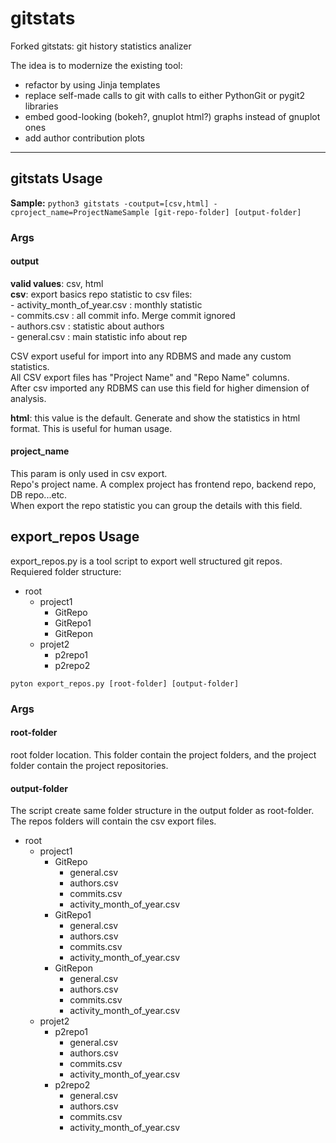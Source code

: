 # gitstats 
Forked gitstats: git history statistics analizer

The idea is to modernize the existing tool:
 - refactor by using Jinja templates
 - replace self-made calls to git with calls to either PythonGit or pygit2 libraries
 - embed good-looking (bokeh?, gnuplot html?) graphs instead of gnuplot ones
 - add author contribution plots
 
___
## gitstats Usage
**Sample:**
`python3 gitstats -coutput=[csv,html] -cproject_name=ProjectNameSample [git-repo-folder] [output-folder]`

### Args
#### output
**valid values**: csv, html  
**csv**: export basics repo statistic to csv files:  
    - activity_month_of_year.csv : monthly statistic  
    - commits.csv : all commit info. Merge commit ignored  
    - authors.csv : statistic about authors  
    - general.csv : main statistic info about rep  
      
CSV export useful for import into any RDBMS and made any custom statistics.  
All CSV export files has "Project Name" and "Repo Name" columns.  
After csv imported any RDBMS can use this field for higher dimension of analysis.

**html**: this value is the default. Generate and show the statistics in html format. This is useful for human usage.
#### project_name
This param is only used in csv export.  
Repo's project name. A complex project has frontend repo, backend repo, DB repo...etc.  
When export the repo statistic you can group the details with this field.   

## export_repos Usage
export_repos.py is a tool script to export well structured git repos.  
Requiered folder structure:  

* root  
  * project1  
    * GitRepo  
    * GitRepo1  
    * GitRepon  
  * projet2  
    * p2repo1  
    * p2repo2  

`pyton export_repos.py [root-folder] [output-folder]`

### Args
#### root-folder
root folder location. This folder contain the project folders, and the project folder contain the project repositories.

#### output-folder
The script create same folder structure in the output folder as root-folder.  
The repos folders will contain the csv export files.

* root  
  * project1  
    * GitRepo  
      * general.csv
      * authors.csv
      * commits.csv
      * activity_month_of_year.csv
    * GitRepo1  
      * general.csv
      * authors.csv
      * commits.csv
      * activity_month_of_year.csv
    * GitRepon  
      * general.csv
      * authors.csv
      * commits.csv
      * activity_month_of_year.csv
  * projet2  
    * p2repo1  
      * general.csv
      * authors.csv
      * commits.csv
      * activity_month_of_year.csv
    * p2repo2  
      * general.csv
      * authors.csv
      * commits.csv
      * activity_month_of_year.csv
    